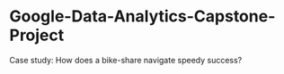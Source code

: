 # Google-Data-Analytics-Capstone-Project
Case study: How does a bike-share navigate speedy success? 
